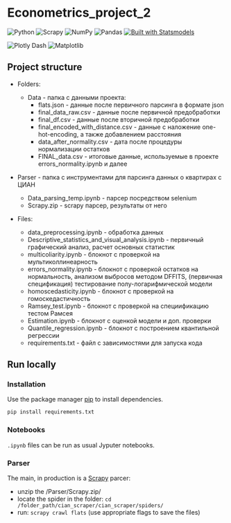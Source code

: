 # Econometrics_project_2

![Python](https://img.shields.io/badge/python-3670A0?style=for-the-badge&logo=python&logoColor=ffdd54)
![Scrapy](https://img.shields.io/badge/scrapy-%2360a839.svg?style=for-the-badge&logo=scrapy&logoColor=d1d2d3)
![NumPy](https://img.shields.io/badge/numpy-%23013243.svg?style=for-the-badge&logo=numpy&logoColor=white)
![Pandas](https://img.shields.io/badge/pandas-%23150458.svg?style=for-the-badge&logo=pandas&logoColor=white)
[![Built with Statsmodels](https://img.shields.io/badge/Built%20with-Statsmodels-orange)](https://www.statsmodels.org/)

![Plotly Dash](https://img.shields.io/badge/plotly-3F4F75.svg?style=for-the-badge&logo=plotly&logoColor=white)
![Matplotlib](https://img.shields.io/badge/Matplotlib-%23ffffff.svg?style=for-the-badge&logo=Matplotlib&logoColor=black)

## Project structure
* Folders:
  * Data - папка с данными проекта:
    * flats.json - данные после первичного парсинга в формате json
    * final_data_raw.csv - данные после первичной предобработки
    * final_df.csv - данные после вторичной предобработки
    * final_encoded_with_distance.csv - данные с наложение one-hot-encoding, а также добавлением расстояния
    * data_after_normality.csv - дата после процедуры нормализации остатков
    * FINAL_data.csv - итоговые данные, используемые в проекте errors_normality.ipynb и далее
       
 * Parser - папка с инструментами для парсинга данных о квартирах с ЦИАН
	  * Data_parsing_temp.ipynb - парсер посредством selenium
	  * Scrapy.zip - scrapy парсер, результаты от него
   
* Files:
  * data_preprocessing.ipynb - обработка данных
  * Descriptive_statistics_and_visual_analysis.ipynb - первичный графический анализ, расчет основных статистик
  * multicoliarity.ipynb - блокнот с проверкой на мультиколлинеарность
  * errors_normality.ipynb - блокнот с проверкой остатков на нормальность, анализом выбросов методом DFFITS, (первичная спецификация) тестирование полу-логарифмической модели
  * homoscedasticity.ipynb - блокнот с проверкой на гомоскедастичность
  * Ramsey_test.ipynb - блокнот с проверкой на специификацию тестом Рамсея
  * Estimation.ipynb - блокнот с оценкой модели и доп. проверки
  * Quantile_regression.ipynb - блокнот с построением квантильной регрессии
  * requirements.txt - файл с зависимостями для запуска кода



## Run locally
### Installation

Use the package manager [pip](https://pip.pypa.io/en/stable/) to install dependencies.

```bash
pip install requirements.txt
```
### Notebooks
`.ipynb` files can be run as usual Jyputer notebooks.
### Parser
The main, in production is a [Scrapy](https://docs.scrapy.org/en/latest/intro/tutorial.html) parcer:
* unzip the /Parser/Scrapy.zip/
* locate the spider in the folder: `cd /folder_path/cian_scraper/cian_scraper/spiders/`
* run: `scrapy crawl flats` (use appropriate flags to save the files)